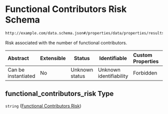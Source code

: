 # Functional Contributors Risk Schema

```txt
http://example.com/data.schema.json#/properties/data/properties/results/properties/functional_contributors_risk
```

Risk associated with the number of functional contributors.


| Abstract            | Extensible | Status         | Identifiable            | Custom Properties | Additional Properties | Access Restrictions | Defined In                                                                        |
| :------------------ | ---------- | -------------- | ----------------------- | :---------------- | --------------------- | ------------------- | --------------------------------------------------------------------------------- |
| Can be instantiated | No         | Unknown status | Unknown identifiability | Forbidden         | Allowed               | none                | [data.schema.json\*](../../out/schema/v1/data.schema.json "open original schema") |

## functional_contributors_risk Type

`string` ([Functional Contributors Risk](data-properties-lowendinsight-analysis-data-properties-lowendinsight-per-repo-analysis-results-properties-functional-contributors-risk.md))
